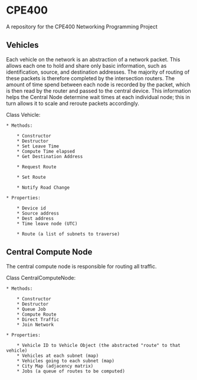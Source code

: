# CPE400
A repository for the CPE400 Networking Programming Project

## Vehicles
Each vehicle on the network is an abstraction of a network packet. This allows each one to hold and share only basic information, such as identification, source, and destination addresses. The majority of routing of these packets is therefore completed by the intersection routers. The amount of time spend between each node is recorded by the packet, which is then read by the router and passed to the central device. This information helps the Central Node determine wait times at each individual node; this in turn allows it to scale and reroute packets accordingly.


Class Vehicle:

	* Methods:

		* Constructor
		* Destructor
		* Set Leave Time
		* Compute Time elapsed
		* Get Destination Address

		* Request Route

		* Set Route

		* Notify Road Change

	* Properties:

		* Device id
		* Source address
		* Dest address
		* Time leave node (UTC)

		* Route (a list of subnets to traverse)

## Central Compute Node
The central compute node is responsible for routing all traffic.

Class CentralComputeNode:

	* Methods:

		* Constructor
		* Destructor
		* Queue Job
		* Compute Route
		* Direct Traffic
		* Join Network

	* Properties:

		* Vehicle ID to Vehicle Object (the abstracted "route" to that vehicle)
		* Vehicles at each subnet (map)
		* Vehicles going to each subnet (map)
		* City Map (adjacency matrix)
		* Jobs (a queue of routes to be computed)
